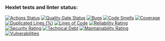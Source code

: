 ### Hexlet tests and linter status:
[![Actions Status](https://github.com/ikuznets93/python-project-50/actions/workflows/hexlet-check.yml/badge.svg)](https://github.com/ikuznets93/python-project-50/actions)
[![Quality Gate Status](https://sonarcloud.io/api/project_badges/measure?project=ikuznets93_python-project-50&metric=alert_status)](https://sonarcloud.io/summary/new_code?id=ikuznets93_python-project-50)
[![Bugs](https://sonarcloud.io/api/project_badges/measure?project=ikuznets93_python-project-50&metric=bugs)](https://sonarcloud.io/summary/new_code?id=ikuznets93_python-project-50)
[![Code Smells](https://sonarcloud.io/api/project_badges/measure?project=ikuznets93_python-project-50&metric=code_smells)](https://sonarcloud.io/summary/new_code?id=ikuznets93_python-project-50)
[![Coverage](https://sonarcloud.io/api/project_badges/measure?project=ikuznets93_python-project-50&metric=coverage)](https://sonarcloud.io/summary/new_code?id=ikuznets93_python-project-50)
[![Duplicated Lines (%)](https://sonarcloud.io/api/project_badges/measure?project=ikuznets93_python-project-50&metric=duplicated_lines_density)](https://sonarcloud.io/summary/new_code?id=ikuznets93_python-project-50)
[![Lines of Code](https://sonarcloud.io/api/project_badges/measure?project=ikuznets93_python-project-50&metric=ncloc)](https://sonarcloud.io/summary/new_code?id=ikuznets93_python-project-50)
[![Reliability Rating](https://sonarcloud.io/api/project_badges/measure?project=ikuznets93_python-project-50&metric=reliability_rating)](https://sonarcloud.io/summary/new_code?id=ikuznets93_python-project-50)
[![Security Rating](https://sonarcloud.io/api/project_badges/measure?project=ikuznets93_python-project-50&metric=security_rating)](https://sonarcloud.io/summary/new_code?id=ikuznets93_python-project-50)
[![Technical Debt](https://sonarcloud.io/api/project_badges/measure?project=ikuznets93_python-project-50&metric=sqale_index)](https://sonarcloud.io/summary/new_code?id=ikuznets93_python-project-50)
[![Maintainability Rating](https://sonarcloud.io/api/project_badges/measure?project=ikuznets93_python-project-50&metric=sqale_rating)](https://sonarcloud.io/summary/new_code?id=ikuznets93_python-project-50)
[![Vulnerabilities](https://sonarcloud.io/api/project_badges/measure?project=ikuznets93_python-project-50&metric=vulnerabilities)](https://sonarcloud.io/summary/new_code?id=ikuznets93_python-project-50)